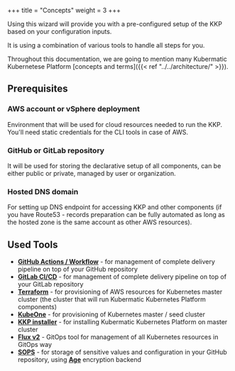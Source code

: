 +++
title = "Concepts"
weight = 3
+++

Using this wizard will provide you with a pre-configured setup of the KKP based on your configuration inputs.

It is using a combination of various tools to handle all steps for you.

Throughout this documentation, we are going to mention many Kubermatic Kubernetese Platform
[concepts and terms]({{< ref "../../architecture/" >}}).

## Prerequisites

### AWS account or vSphere deployment
Environment that will be used for cloud resources needed to run the KKP.
You'll need static credentials for the CLI tools in case of AWS.

### GitHub or GitLab repository
It will be used for storing the declarative setup of all components,
can be either public or private, managed by user or organization.

### Hosted DNS domain
For setting up DNS endpoint for accessing KKP and other components
(if you have Route53 - records preparation can be fully automated as long as the hosted zone is the same account as other AWS resources).

## Used Tools

* **[GitHub Actions / Workflow](https://github.com/features/actions)** - for management of complete delivery pipeline on top of your GitHub repository
* **[GitLab CI/CD](https://docs.gitlab.com/ee/ci/)** - for management of complete delivery pipeline on top of your GitLab repository
* **[Terraform](https://www.terraform.io/)** - for provisioning of AWS resources for Kubernetes master cluster (the cluster that will run Kubermatic Kubernetes Platform components)
* **[KubeOne](https://www.kubermatic.com/products/kubeone/)** - for provisioning of Kubernetes master / seed cluster
* **[KKP installer](https://www.kubermatic.com/products/kubermatic/)** - for installing Kubermatic Kubernetes Platform on master cluster
* **[Flux v2](https://fluxcd.io/)** - GitOps tool for management of all Kubernetes resources in GitOps way
* **[SOPS](https://github.com/mozilla/sops)** - for storage of sensitive values and configuration in your GitHub repository, using **[Age](https://github.com/FiloSottile/age)** encryption backend